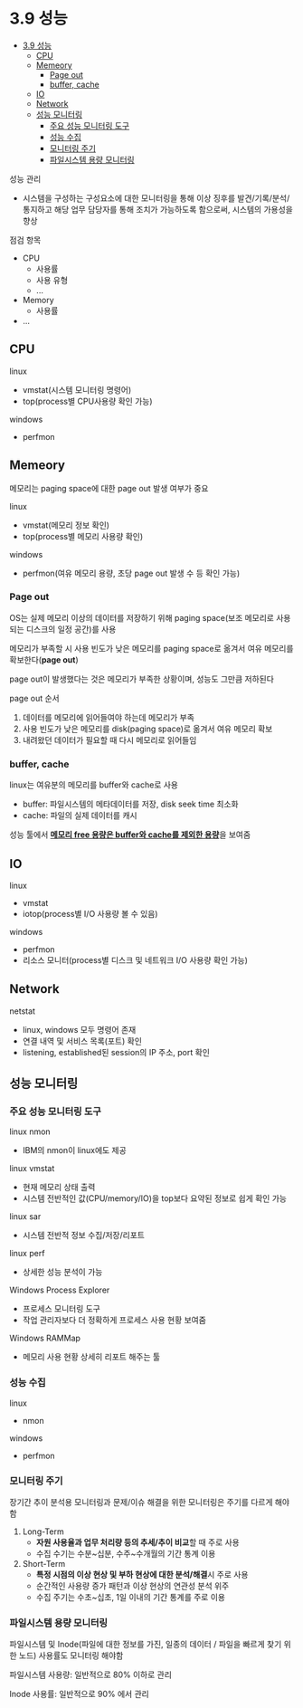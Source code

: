 # 3.9 성능
- [3.9 성능](#39-성능)
  - [CPU](#cpu)
  - [Memeory](#memeory)
    - [Page out](#page-out)
    - [buffer, cache](#buffer-cache)
  - [IO](#io)
  - [Network](#network)
  - [성능 모니터링](#성능-모니터링)
    - [주요 성능 모니터링 도구](#주요-성능-모니터링-도구)
    - [성능 수집](#성능-수집)
    - [모니터링 주기](#모니터링-주기)
    - [파일시스템 용량 모니터링](#파일시스템-용량-모니터링)

성능 관리
* 시스템을 구성하는 구성요소에 대한 모니터링을 통해 이상 징후를 발견/기록/분석/통지하고 해당 업무 담당자를 통해 조치가 가능하도록 함으로써, 시스템의 가용성을 향상

점검 항목
* CPU
  * 사용률
  * 사용 유형
  * ...
* Memory
  * 사용률
* ...

## CPU
linux
* vmstat(시스템 모니터링 명령어)
* top(process별 CPU사용량 확인 가능)

windows
* perfmon

## Memeory
메모리는 paging space에 대한 page out 발생 여부가 중요

linux
* vmstat(메모리 정보 확인)
* top(process별 메모리 사용량 확인)

windows
* perfmon(여유 메모리 용량, 초당 page out 발생 수 등 확인 가능)
### Page out
OS는 실제 메모리 이상의 데이터를 저장하기 위해 paging space(보조 메모리로 사용되는 디스크의 일정 공간)를 사용

메모리가 부족할 시 사용 빈도가 낮은 메모리를 paging space로 옮겨서 여유 메모리를 확보한다(**page out**)

page out이 발생했다는 것은 메모리가 부족한 상황이며, 성능도 그만큼 저하된다

page out 순서
1. 데이터를 메모리에 읽어들여야 하는데 메모리가 부족
2. 사용 빈도가 낮은 메모리를 disk(paging space)로 옮겨서 여유 메모리 확보
3. 내려왔던 데이터가 필요할 때 다시 메모리로 읽어들임

### buffer, cache
linux는 여유분의 메모리를 buffer와 cache로 사용
* buffer: 파일시스템의 메타데이터를 저장, disk seek time 최소화
* cache: 파일의 실제 데이터를 캐시

성능 툴에서 <u>**메모리 free 용량은 buffer와 cache를 제외한 용량**</u>을 보여줌

## IO
linux
* vmstat
* iotop(process별 I/O 사용량 볼 수 있음)

windows
* perfmon
* 리소스 모니터(process별 디스크 및 네트워크 I/O 사용량 확인 가능)

## Network
netstat
* linux, windows 모두 명령어 존재
* 연결 내역 및 서비스 목록(포트) 확인
* listening, established된 session의 IP 주소, port 확인

## 성능 모니터링
### 주요 성능 모니터링 도구
linux nmon
* IBM의 nmon이 linux에도 제공

linux vmstat
* 현재 메모리 상태 출력
* 시스템 전반적인 값(CPU/memory/IO)을 top보다 요약된 정보로 쉽게 확인 가능

linux sar
* 시스템 전반적 정보 수집/저장/리포트

linux perf
* 상세한 성능 분석이 가능

Windows Process Explorer
* 프로세스 모니터링 도구
* 작업 관리자보다 더 정확하게 프로세스 사용 현황 보여줌

Windows RAMMap
* 메모리 사용 현황 상세히 리포트 해주는 툴

### 성능 수집
linux
* nmon

windows
* perfmon

### 모니터링 주기
장기간 추이 분석용 모니터링과 문제/이슈 해결을 위한 모니터링은 주기를 다르게 해야 함

1. Long-Term
   * **자원 사용율과 업무 처리량 등의 추세/추이 비교**할 때 주로 사용
   * 수집 수기는 수분~십분, 수주~수개월의 기간 통계 이용
2. Short-Term
   * **특정 시점의 이상 현상 및 부하 현상에 대한 분석/해결**시 주로 사용
   * 순간적인 사용량 증가 패턴과 이상 현상의 연관성 분석 위주
   * 수집 주기는 수초~십초, 1일 이내의 기간 통계를 주로 이용

### 파일시스템 용량 모니터링
파일시스템 및 Inode(파일에 대한 정보를 가진, 일종의 데이터 / 파일을 빠르게 찾기 위한 노드) 사용률도 모니터링 해야함

파일시스템 사용량: 일반적으로 80% 이하로 관리

Inode 사용률: 일반적으로 90% 에서 관리